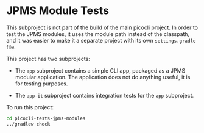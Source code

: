 # JPMS Module Tests

This subproject is not part of the build of the main picocli project.
In order to test the JPMS modules, it uses the module path instead of the classpath,
and it was easier to make it a separate project with its own `settings.gradle` file.

This project has two subprojects:

* The `app` subproject contains a simple CLI app, packaged as a JPMS modular application.
  The application does not do anything useful, it is for testing purposes.

* The `app-it` subproject contains integration tests for the `app` subproject.

To run this project:

```bash
cd picocli-tests-jpms-modules
../gradlew check
```
